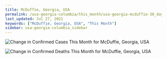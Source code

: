 ```yaml
---
title: McDuffie, Georgia, USA
permalink: /usa-georgia-columbia/this_month/usa-georgia-mcduffie-30_days.html
last_updated: Jul 27, 2021
keywords: ["McDuffie, Georgia, USA", "This Month"]
sidebar: usa-georgia-columbia_sidebar
---
```


![Change in Confirmed Cases This Month for McDuffie, Georgia, USA](/covid_tracker/images/graphs/usa-georgia-mcduffie-delta_confirmed-30_days_graph.png)

![Change in Confirmed Deaths This Month for McDuffie, Georgia, USA](/covid_tracker/images/graphs/usa-georgia-mcduffie-delta_deaths-30_days_graph.png)
